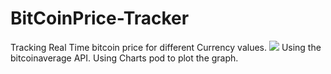 # BitCoinPrice-Tracker
Tracking Real Time bitcoin price for different Currency values.
![](https://github.com/raj-shah14/BitCoinPrice-Tracker/blob/master/bitcoin.gif)
Using the bitcoinaverage API.
Using Charts pod to plot the graph.

